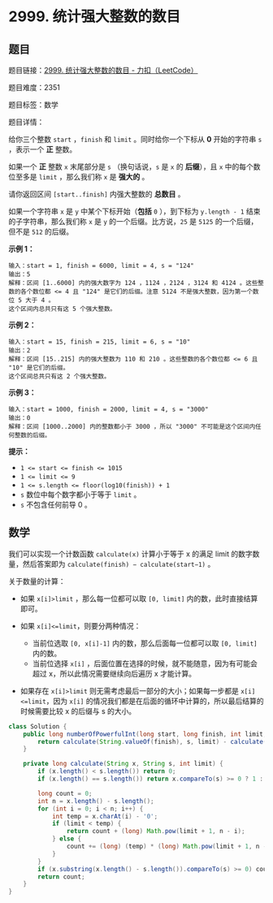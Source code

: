 # 2999. 统计强大整数的数目

## 题目

题目链接：[2999. 统计强大整数的数目 - 力扣（LeetCode）](https://leetcode.cn/problems/count-the-number-of-powerful-integers/description/)

题目难度：2351

题目标签：数学

题目详情：

给你三个整数 `start` ，`finish` 和 `limit` 。同时给你一个下标从 **0** 开始的字符串 `s` ，表示一个 **正** 整数。

如果一个 **正** 整数 `x` 末尾部分是 `s` （换句话说，`s` 是 `x` 的 **后缀**），且 `x` 中的每个数位至多是 `limit` ，那么我们称 `x` 是 **强大的** 。

请你返回区间 `[start..finish]` 内强大整数的 **总数目** 。

如果一个字符串 `x` 是 `y` 中某个下标开始（**包括** `0` ），到下标为 `y.length - 1` 结束的子字符串，那么我们称 `x` 是 `y` 的一个后缀。比方说，`25` 是 `5125` 的一个后缀，但不是 `512` 的后缀。

**示例 1：**

```
输入：start = 1, finish = 6000, limit = 4, s = "124"
输出：5
解释：区间 [1..6000] 内的强大数字为 124 ，1124 ，2124 ，3124 和 4124 。这些整数的各个数位都 <= 4 且 "124" 是它们的后缀。注意 5124 不是强大整数，因为第一个数位 5 大于 4 。
这个区间内总共只有这 5 个强大整数。
```

**示例 2：**

```
输入：start = 15, finish = 215, limit = 6, s = "10"
输出：2
解释：区间 [15..215] 内的强大整数为 110 和 210 。这些整数的各个数位都 <= 6 且 "10" 是它们的后缀。
这个区间总共只有这 2 个强大整数。
```

**示例 3：**

```
输入：start = 1000, finish = 2000, limit = 4, s = "3000"
输出：0
解释：区间 [1000..2000] 内的整数都小于 3000 ，所以 "3000" 不可能是这个区间内任何整数的后缀。
```

**提示：**

- `1 <= start <= finish <= 1015`
- `1 <= limit <= 9`
- `1 <= s.length <= floor(log10(finish)) + 1`
- `s` 数位中每个数字都小于等于 `limit` 。
- `s` 不包含任何前导 0 。



## 数学

我们可以实现一个计数函数 `calculate(x)` 计算小于等于 x 的满足 limit 的数字数量，然后答案即为 `calculate(finish) − calculate(start−1)` 。

关于数量的计算：

- 如果 `x[i]>limit` ，那么每一位都可以取 `[0, limit]` 内的数，此时直接结算即可。
- 如果 `x[i]<=limit`，则要分两种情况：
  - 当前位选取 `[0, x[i]-1]` 内的数，那么后面每一位都可以取 `[0, limit]` 内的数。
  - 当前位选择 `x[i]` ，后面位置在选择的时候，就不能随意，因为有可能会超过 x，所以此情况需要继续向后遍历 x 才能计算。

- 如果存在 `x[i]>limit` 则无需考虑最后一部分的大小；如果每一步都是 `x[i]<=limit`，因为 `x[i]` 的情况我们都是在后面的循环中计算的，所以最后结算的时候需要比较 x 的后缀与 s 的大小。

``` java
class Solution {
    public long numberOfPowerfulInt(long start, long finish, int limit, String s) {
        return calculate(String.valueOf(finish), s, limit) - calculate(String.valueOf(start - 1), s, limit);
    }

    private long calculate(String x, String s, int limit) {
        if (x.length() < s.length()) return 0;
        if (x.length() == s.length()) return x.compareTo(s) >= 0 ? 1 : 0;

        long count = 0;
        int n = x.length() - s.length();
        for (int i = 0; i < n; i++) {
            int temp = x.charAt(i) - '0';
            if (limit < temp) {
                return count + (long) Math.pow(limit + 1, n - i);
            } else {
                count += (long) (temp) * (long) Math.pow(limit + 1, n - 1 - i);
            }
        }
        if (x.substring(x.length() - s.length()).compareTo(s) >= 0) count++;
        return count;
    }
}
```